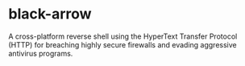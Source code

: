# black-arrow
A cross-platform reverse shell using the HyperText Transfer Protocol (HTTP) for breaching highly secure firewalls and evading aggressive antivirus programs.

